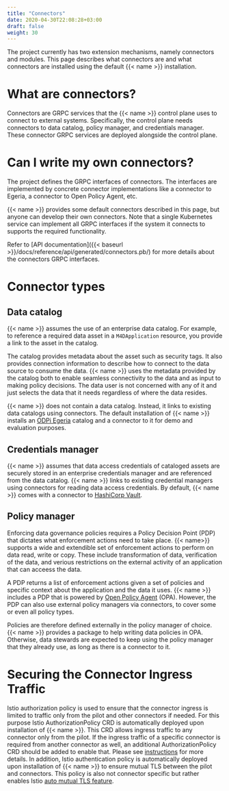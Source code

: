 ```yaml
---
title: "Connectors"
date: 2020-04-30T22:08:28+03:00
draft: false
weight: 30
---
```


The project currently has two extension mechanisms, namely connectors and modules. 
This page describes what connectors are and what connectors are installed using the default {{< name >}} installation.

# What are connectors?

<!-- {{< tip >}}
[Watson Knowledge Catalog](www.ibm.com/watson/data-catalogue) connectors are available to provide integration with an enterprise-grade data catalog, policy manager and a credentials-manager for data access credentials 
{{</ tip >}} -->

Connectors are GRPC services that the {{< name >}} control plane uses to connect to external systems. Specifically, the control plane needs connectors to data catalog, policy manager, and credentials manager. These connector GRPC services are deployed alongside the control plane.

# Can I write my own connectors?

The project defines the GRPC interfaces of connectors. The interfaces are implemented by concrete connector implementations like a connector to Egeria, a connector to Open Policy Agent, etc. 

{{< name >}} provides some default connectors described in this page, but anyone can develop their own connectors. Note that a single Kubernetes service can implement all GRPC interfaces if the system it connects to supports the required functionality.

Refer to [API documentation]({{< baseurl >}}/docs/reference/api/generated/connectors.pb/) for more details about the connectors GRPC interfaces.

# Connector types

## Data catalog

{{< name >}} assumes the use of an enterprise data catalog. For example, to reference a required data asset in a `M4DApplication` resource, you provide a link to the asset in the catalog.

The catalog provides metadata about the asset such as security tags. It also provides connection information to describe how to connect to the data source to consume the data. {{< name >}} uses the metadata provided by the catalog both to enable seamless connectivity to the data and as input to making policy decisions. The data user is not concerned with any of it and just selects the data that it needs regardless of where the data resides.

{{< name >}} does not contain a data catalog. Instead, it links to existing data catalogs using connectors. The default installation of {{< name >}} installs an [ODPi Egeria](https://www.odpi.org/projects/egeria) catalog and a connector to it for demo and evaluation purposes.

## Credentials manager

{{< name >}} assumes that data access credentials of cataloged assets are securely stored in an enterprise credentials manager and are referenced from the data catalog. {{< name >}} links to existing credential managers using connectors for reading data access credentials. By default, {{< name >}} comes with a connector to [HashiCorp Vault](https://www.vaultproject.io/).

## Policy manager

Enforcing data governance policies requires a Policy Decision Point (PDP) that dictates what enforcement actions need to take place.
{{< name>}} supports a wide and extendible set of enforcement actions to perform on data read, write or copy. These include transformation of data, verification of the data, and verious restrictions on the external activity of an application that can acceess the data.

A PDP returns a list of enforcement actions given a set of policies and specific context about the application and the data it uses. 
{{< name >}} includes a PDP that is powered by [Open Policy Agent](https://www.openpolicyagent.org/) (OPA). However, the PDP can also use external policy managers via connectors, to cover some or even all policy types. 

Policies are therefore defined externally in the policy manager of choice. {{< name >}} provides a package to help writing data policies in OPA. Otherwise, data stewards are expected to keep using the policy manager that they already use, as long as there is a connector to it.

# Securing the Connector Ingress Traffic

Istio authorization policy is used to ensure that the connector ingress is limited to traffic only from the pilot and other connectors if needed.
For this purpose Istio AuthorizationPolicy CRD is automatically deployed upon installation of {{< name >}}. This CRD allows ingress traffic to any connector only from the pilot. If the ingress traffic of a specific connector is required from another connector as well, an additional AuthorizationPolicy CRD should be added to enable that. Please see [instructions](../../setup/istio/) for more details.
In addition, Istio authentication policy is automatically deployed upon installation of {{< name >}} to ensure mutual TLS between the pilot and connectors. This policy is also not connector specific but rather enables Istio [auto mutual     TLS feature](https://Istio.io/latest/docs/tasks/security/authentication/authn-policy/#auto-mutual-tls).
